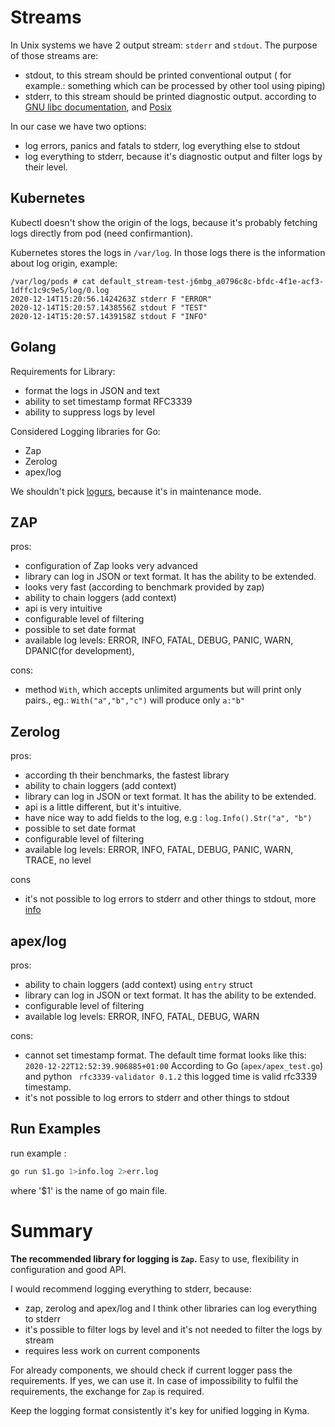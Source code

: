 # Streams 
In Unix systems we have 2 output stream: `stderr` and `stdout`. The purpose of those streams are:
- stdout, to this stream should be printed conventional output ( for example.: something which can be processed by other tool using piping)
- stderr, to this stream should be printed diagnostic output.
according to [GNU libc documentation](https://www.gnu.org/software/libc/manual/html_node/Standard-Streams.html),
and [Posix](https://pubs.opengroup.org/onlinepubs/9699919799/functions/stderr.html)

In our case we have two options:
- log errors, panics and fatals to stderr, log everything else to stdout 
- log everything to stderr, because it's diagnostic output and filter logs by their level.

## Kubernetes
Kubectl doesn't show the origin of the logs, because it's probably fetching logs directly from pod (need confirmantion).

Kubernetes stores the logs in `/var/log`. In those logs there is the information about log origin, example:
```
/var/log/pods # cat default_stream-test-j6mbg_a0796c8c-bfdc-4f1e-acf3-1dffc1c9c9e5/log/0.log
2020-12-14T15:20:56.1424263Z stderr F "ERROR"
2020-12-14T15:20:57.1438556Z stdout F "TEST"
2020-12-14T15:20:57.1439158Z stdout F "INFO"
```

## Golang
Requirements for Library:
- format the logs in JSON and text
- ability to set timestamp format RFC3339
- ability to suppress logs by level

Considered Logging libraries for Go:
- Zap
- Zerolog
- apex/log

We shouldn't pick [logurs](https://github.com/sirupsen/logrus), because it's in maintenance mode.

## ZAP
pros:
- configuration of Zap looks very advanced
- library can log in JSON or text format. It has the ability to be extended.
- looks very fast (according to benchmark provided by zap)
- ability to chain loggers (add context)
- api is very intuitive
- configurable level of filtering
- possible to set date format
- available log levels: ERROR, INFO, FATAL, DEBUG, PANIC, WARN, DPANIC(for development),  

cons: 
-  method `With`, which accepts unlimited arguments but will print only pairs., eg.: `With("a","b","c")` will produce only `a:"b"`
## Zerolog

pros:
- according th their benchmarks, the fastest library
- ability to chain loggers (add context)
- library can log in JSON or text format. It has the ability to be extended.
- api is a little different, but it's intuitive.
- have nice way to add fields to the log, e.g : `log.Info().Str("a", "b")`
- possible to set date format
- configurable level of filtering
- available log levels: ERROR, INFO, FATAL, DEBUG, PANIC, WARN, TRACE, no level

cons
- it's not possible to log errors to stderr and other things to stdout, more [info](https://github.com/rs/zerolog/issues/150)

## apex/log
pros:
- ability to chain loggers (add context) using `entry` struct
- library can log in JSON or text format. It has the ability to be extended.
- configurable level of filtering
- available log levels: ERROR, INFO, FATAL, DEBUG, WARN

cons:
- cannot set timestamp format. The default time format looks like this:  `2020-12-22T12:52:39.906885+01:00`
According to Go (`apex/apex_test.go`) and python ` rfc3339-validator 0.1.2` this logged time is valid rfc3339 timestamp.
- it's not possible to log errors to stderr and other things to stdout

## Run Examples
run example :
```bash
go run $1.go 1>info.log 2>err.log
```
where '$1' is the name of go main file.

# Summary
**The recommended library for logging is `Zap`.** 
Easy to use, flexibility in configuration and good API.

I would recommend logging everything to stderr, because:
- zap, zerolog and apex/log and I think other libraries can log everything to stderr 
- it's possible to filter logs by level and it's not needed to filter the logs by stream
- requires less work on current components

For already components, we should check if current logger pass the requirements.
If yes, we can use it.
In case of impossibility to fulfil the requirements, the exchange for `Zap`  is required.

Keep the logging format consistently it's key for unified logging in Kyma.
